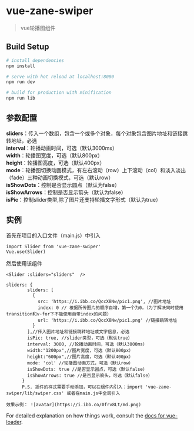 # vue-zane-swiper

> vue轮播图组件

## Build Setup

``` bash
# install dependencies
npm install

# serve with hot reload at localhost:8080
npm run dev

# build for production with minification
npm run lib
```

## 参数配置
**sliders**：传入一个数组，包含一个或多个对象，每个对象包含图片地址和链接跳转地址，必选<br>
**interval**：轮播动画时间，可选（默认3000ms）<br>
**width**：轮播图宽度，可选（默认800px）<br>
**height**：轮播图高度，可选（默认400px）<br>
**mode**：轮播图切换动画模式，有左右滚动（row）上下滚动（col）和淡入淡出（fade）三种动画切换模式，可选（默认row）<br>
**isShowDots**：控制是否显示圆点（默认为false） <br>
**isShowArrows**：控制是否显示箭头（默认为false） <br>
**isPic**：控制slider类型,除了图片还支持轮播文字形式（默认为true） <br>

## 实例
首先在项目的入口文件（main.js）中引入
``` 
import Slider from 'vue-zane-swiper'
Vue.use(Slider) 
```

然后使用该组件
``` 
<Slider :sliders="sliders"  />
```

``` 
sliders: {
        sliders: [
          {
            src: 'https://i.ibb.co/QccX8Nw/pic1.png', //图片地址
            index: 0 // 根据所传图片的顺序自增，第一个为0，（为了解决同时使用transition和v-for下不能使用自带index的问题）
            url: 'https://i.ibb.co/QccX8Nw/pic1.png' //链接跳转地址
          }
        ],//传入图片地址和链接跳转地址或文字信息，必选
        isPic: true, //slider类型，可选（默认true）
        interval: 3000, //轮播动画时间，可选（默认3000ms）
        width:"1200px",//图片宽度，可选（默认800px）
        height:"600px",//图片高度，可选（默认400px）
        mode: 'col' //轮播图动画方式，可选（默认row） 
        isShowDots: true //是否显示圆点，可选（默认false）  
        isShowArrows: true //是否显示箭头，可选（默认false）    
      } 
      P.S. 插件的样式需要手动添加，可以在组件内引入：import 'vue-zane-swiper/lib/swiper.css' 或者在main.js中全局引入
```  
```
效果示例： ![avatar](https://i.ibb.co/0frv8Lt/md.png)
``` 


For detailed explanation on how things work, consult the [docs for vue-loader](http://vuejs.github.io/vue-loader).
